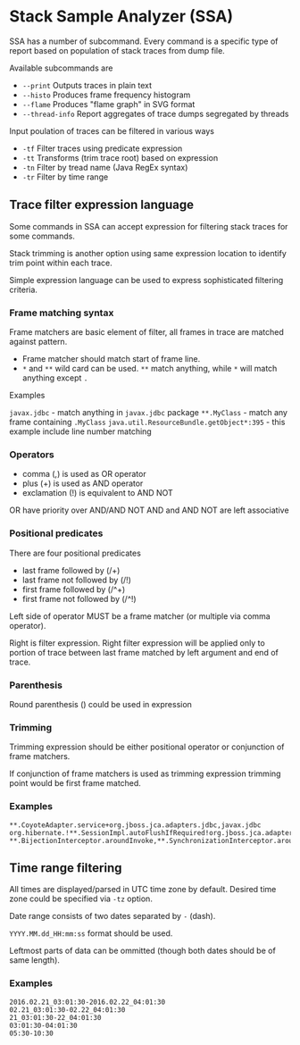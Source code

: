 Stack Sample Analyzer (SSA)
===========================

SSA has a number of subcommand. Every command is a specific
type of report based on population of stack traces 
from dump file.

Available subcommands are

- `--print` Outputs traces in plain text
- `--histo` Produces frame frequency histogram
- `--flame` Produces "flame graph" in SVG format
- `--thread-info` Report aggregates of trace dumps 
                  segregated by threads

Input poulation of traces can be filtered in various ways

- `-tf` Filter traces using predicate expression
- `-tt` Transforms (trim trace root) based on expression
- `-tn` Filter by tread name (Java RegEx syntax)
- `-tr` Filter by time range

Trace filter expression language
--------------------------------

Some commands in SSA can accept expression for filtering
stack traces for some commands.

Stack trimming is another option using same expression
location to identify trim point within each trace.

Simple expression language can be used to express 
sophisticated filtering criteria.

### Frame matching syntax

Frame matchers are basic element of filter, all frames 
in trace are matched against pattern.

- Frame matcher should match start of frame line.
- `*` and `**` wild card can be used. 
  `**` match anything, while `*` will match anything except `.`
  
Examples

`javax.jdbc` - match anything in `javax.jdbc` package
`**.MyClass` - match any frame containing `.MyClass`
`java.util.ResourceBundle.getObject*:395` - this example include line number matching

### Operators

- comma (,) is used as OR operator
- plus (+) is used as AND operator
- exclamation (!) is equivalent to AND NOT

OR have priority over AND/AND NOT
AND and AND NOT are left associative

### Positional predicates

There are four positional predicates

- last frame followed by (/+)
- last frame not followed by (/!)
- first frame followed by (/^+)
- first frame not followed by (/^!)

Left side of operator MUST be a frame matcher
(or multiple via comma operator).

Right is filter expression.
Right filter expression will be applied 
only to portion of trace between last frame 
matched by left argument and end of trace. 

### Parenthesis

Round parenthesis () could be used in expression

### Trimming

Trimming expression should be either positional operator
or conjunction of frame matchers.

If conjunction of frame matchers is used as trimming expression trimming point would be first frame matched.

### Examples

    **.CoyoteAdapter.service+org.jboss.jca.adapters.jdbc,javax.jdbc
    org.hibernate.!**.SessionImpl.autoFlushIfRequired!org.jboss.jca.adapters.jdbc,javax.jdbc
    **.BijectionInterceptor.aroundInvoke,**.SynchronizationInterceptor.aroundInvoke/!**.proceed

Time range filtering
--------------------------------

All times are displayed/parsed in UTC time zone by default.
Desired time zone could be specified via `-tz` option.

Date range consists of two dates separated by `-` (dash).

`YYYY.MM.dd_HH:mm:ss` format should be used.

Leftmost parts of data can be ommitted (though both dates should be of same length).

### Examples

    2016.02.21_03:01:30-2016.02.22_04:01:30
    02.21_03:01:30-02.22_04:01:30
    21_03:01:30-22_04:01:30
    03:01:30-04:01:30
    05:30-10:30
